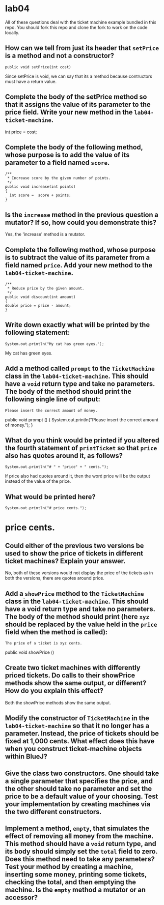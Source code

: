 # lab04

All of these questions deal with the ticket machine example bundled in this repo. You should fork this repo and clone the fork to work on the code locally. 

## How can we tell from just its header that `setPrice` is a method and not a constructor?
```
public void setPrice(int cost)
```
Since setPrice is void, we can say that its a method because contructors must have a return value.

## Complete the body of the setPrice method so that it assigns the value of its parameter to the price field. Write your new method in the `lab04-ticket-machine`.

int price = cost;

## Complete the body of the following method, whose purpose is to add the value of its parameter to a field named `score`.
```
/**
 * Increase score by the given number of points.
 */
public void increase(int points)
{
  int score =  score + points; 
}
```
## Is the `increase` method in the previous question a mutator? If so, how could you demonstrate this?
Yes, the 'increase' method is a mutator.

## Complete the following method, whose purpose is to subtract the value of its parameter from a field named `price`. Add your new method to the `lab04-ticket-machine`.
```
/**
 * Reduce price by the given amount.
 */
public void discount(int amount)
{
double price = price - amount;
}
```

## Write down exactly what will be printed by the following statement:
```
System.out.println("My cat has green eyes.");
```
My cat has green eyes.

## Add a method called `prompt` to the `TicketMachine` class in the `lab04-ticket-machine`. This should have a `void` return type and take no parameters. The body of the method should print the following single line of output: 
```
Please insert the correct amount of money.
```
public void prompt ()
{ 
System.out.println("Please insert the correct amount of money.");
}

## What do you think would be printed if you altered the fourth statement of `printTicket` so that `price` also has quotes around it, as follows?
```
System.out.println("# " + "price" + " cents.");
```
If price also had quotes around it, then the word price will be the output instead of the value of the price.
## What would be printed here?
```
System.out.println("# price cents.");
```
# price cents.

## Could either of the previous two versions be used to show the price of tickets in different ticket machines? Explain your answer.
No, both of these versions would not display the price of the tickets as in both the versions, there are quotes around price.

## Add a `showPrice` method to the `TicketMachine` class in the `lab04-ticket-machine`. This should have a void return type and take no parameters. The body of the method should print (here `xyz` should be replaced by the value held in the `price` field when the method is called):
```
The price of a ticket is xyz cents.
```
public void showPrice ()

## Create two ticket machines with differently priced tickets. Do calls to their showPrice methods show the same output, or different? How do you explain this effect?
Both the showPrice methods show the same output. 

## Modify the constructor of `TicketMachine` in the `lab04-ticket-machine` so that it no longer has a parameter. Instead, the price of tickets should be fixed at 1,000 cents. What effect does this have when you construct ticket-machine objects within BlueJ?

## Give the class two constructors. One should take a single parameter that specifies the price, and the other should take no parameter and set the price to be a default value of your choosing. Test your implementation by creating machines via the two different constructors.

## Implement a method, `empty`, that simulates the effect of removing all money from the machine. This method should have a `void` return type, and its body should simply set the `total` field to zero. Does this method need to take any parameters? Test your method by creating a machine, inserting some money, printing some tickets, checking the total, and then emptying the machine. Is the `empty` method a mutator or an accessor?
